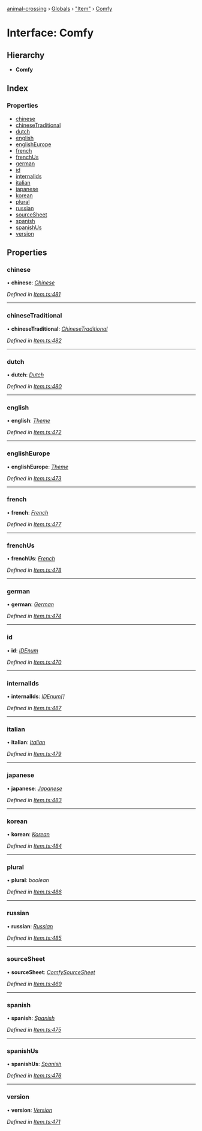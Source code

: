 [animal-crossing](../README.md) › [Globals](../globals.md) › ["Item"](../modules/_item_.md) › [Comfy](_item_.comfy.md)

# Interface: Comfy

## Hierarchy

* **Comfy**

## Index

### Properties

* [chinese](_item_.comfy.md#chinese)
* [chineseTraditional](_item_.comfy.md#chinesetraditional)
* [dutch](_item_.comfy.md#dutch)
* [english](_item_.comfy.md#english)
* [englishEurope](_item_.comfy.md#englisheurope)
* [french](_item_.comfy.md#french)
* [frenchUs](_item_.comfy.md#frenchus)
* [german](_item_.comfy.md#german)
* [id](_item_.comfy.md#id)
* [internalIds](_item_.comfy.md#internalids)
* [italian](_item_.comfy.md#italian)
* [japanese](_item_.comfy.md#japanese)
* [korean](_item_.comfy.md#korean)
* [plural](_item_.comfy.md#plural)
* [russian](_item_.comfy.md#russian)
* [sourceSheet](_item_.comfy.md#sourcesheet)
* [spanish](_item_.comfy.md#spanish)
* [spanishUs](_item_.comfy.md#spanishus)
* [version](_item_.comfy.md#version)

## Properties

###  chinese

• **chinese**: *[Chinese](../enums/_item_.chinese.md)*

*Defined in [Item.ts:481](https://github.com/Norviah/animal-crossing/blob/8493ef6/module/types/Item.ts#L481)*

___

###  chineseTraditional

• **chineseTraditional**: *[ChineseTraditional](../enums/_item_.chinesetraditional.md)*

*Defined in [Item.ts:482](https://github.com/Norviah/animal-crossing/blob/8493ef6/module/types/Item.ts#L482)*

___

###  dutch

• **dutch**: *[Dutch](../enums/_item_.dutch.md)*

*Defined in [Item.ts:480](https://github.com/Norviah/animal-crossing/blob/8493ef6/module/types/Item.ts#L480)*

___

###  english

• **english**: *[Theme](../enums/_item_.theme.md)*

*Defined in [Item.ts:472](https://github.com/Norviah/animal-crossing/blob/8493ef6/module/types/Item.ts#L472)*

___

###  englishEurope

• **englishEurope**: *[Theme](../enums/_item_.theme.md)*

*Defined in [Item.ts:473](https://github.com/Norviah/animal-crossing/blob/8493ef6/module/types/Item.ts#L473)*

___

###  french

• **french**: *[French](../enums/_item_.french.md)*

*Defined in [Item.ts:477](https://github.com/Norviah/animal-crossing/blob/8493ef6/module/types/Item.ts#L477)*

___

###  frenchUs

• **frenchUs**: *[French](../enums/_item_.french.md)*

*Defined in [Item.ts:478](https://github.com/Norviah/animal-crossing/blob/8493ef6/module/types/Item.ts#L478)*

___

###  german

• **german**: *[German](../enums/_item_.german.md)*

*Defined in [Item.ts:474](https://github.com/Norviah/animal-crossing/blob/8493ef6/module/types/Item.ts#L474)*

___

###  id

• **id**: *[IDEnum](../enums/_item_.idenum.md)*

*Defined in [Item.ts:470](https://github.com/Norviah/animal-crossing/blob/8493ef6/module/types/Item.ts#L470)*

___

###  internalIds

• **internalIds**: *[IDEnum](../enums/_item_.idenum.md)[]*

*Defined in [Item.ts:487](https://github.com/Norviah/animal-crossing/blob/8493ef6/module/types/Item.ts#L487)*

___

###  italian

• **italian**: *[Italian](../enums/_item_.italian.md)*

*Defined in [Item.ts:479](https://github.com/Norviah/animal-crossing/blob/8493ef6/module/types/Item.ts#L479)*

___

###  japanese

• **japanese**: *[Japanese](../enums/_item_.japanese.md)*

*Defined in [Item.ts:483](https://github.com/Norviah/animal-crossing/blob/8493ef6/module/types/Item.ts#L483)*

___

###  korean

• **korean**: *[Korean](../enums/_item_.korean.md)*

*Defined in [Item.ts:484](https://github.com/Norviah/animal-crossing/blob/8493ef6/module/types/Item.ts#L484)*

___

###  plural

• **plural**: *boolean*

*Defined in [Item.ts:486](https://github.com/Norviah/animal-crossing/blob/8493ef6/module/types/Item.ts#L486)*

___

###  russian

• **russian**: *[Russian](../enums/_item_.russian.md)*

*Defined in [Item.ts:485](https://github.com/Norviah/animal-crossing/blob/8493ef6/module/types/Item.ts#L485)*

___

###  sourceSheet

• **sourceSheet**: *[ComfySourceSheet](../enums/_item_.comfysourcesheet.md)*

*Defined in [Item.ts:469](https://github.com/Norviah/animal-crossing/blob/8493ef6/module/types/Item.ts#L469)*

___

###  spanish

• **spanish**: *[Spanish](../enums/_item_.spanish.md)*

*Defined in [Item.ts:475](https://github.com/Norviah/animal-crossing/blob/8493ef6/module/types/Item.ts#L475)*

___

###  spanishUs

• **spanishUs**: *[Spanish](../enums/_item_.spanish.md)*

*Defined in [Item.ts:476](https://github.com/Norviah/animal-crossing/blob/8493ef6/module/types/Item.ts#L476)*

___

###  version

• **version**: *[Version](../enums/_item_.version.md)*

*Defined in [Item.ts:471](https://github.com/Norviah/animal-crossing/blob/8493ef6/module/types/Item.ts#L471)*

